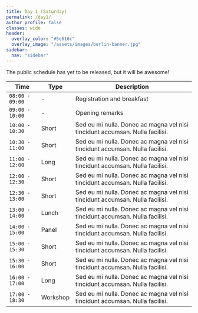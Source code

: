 ```yaml
---
title: Day 1 (Saturday)
permalink: /day1/
author_profile: false
classes: wide
header:
  overlay_color: "#5e616c"
  overlay_image: "/assets/images/berlin-banner.jpg"
sidebar:
  nav: "sidebar"
---
```


The public schedule has yet to be released, but it will be awesome!

| Time | Type | Description |
| --- | --- | --- |
| `08:00 - 09:00` | - | Registration and breakfast |
| `09:00 - 10:00` | - | Opening remarks |
| `10:00 - 10:30` | Short | Sed eu mi nulla. Donec ac magna vel nisi tincidunt accumsan. Nulla facilisi. |
| `10:30 - 11:00` | Short | Sed eu mi nulla. Donec ac magna vel nisi tincidunt accumsan. Nulla facilisi. |
| `11:00 - 12:00` | Long | Sed eu mi nulla. Donec ac magna vel nisi tincidunt accumsan. Nulla facilisi. |
| `12:00 - 12:30` | Short | Sed eu mi nulla. Donec ac magna vel nisi tincidunt accumsan. Nulla facilisi. |
| `12:30 - 13:00` | Short | Sed eu mi nulla. Donec ac magna vel nisi tincidunt accumsan. Nulla facilisi. |
| `13:00 - 14:00` | Lunch | Sed eu mi nulla. Donec ac magna vel nisi tincidunt accumsan. Nulla facilisi. |
| `14:00 - 15:00` | Panel | Sed eu mi nulla. Donec ac magna vel nisi tincidunt accumsan. Nulla facilisi. |
| `15:00 - 15:30` | Short | Sed eu mi nulla. Donec ac magna vel nisi tincidunt accumsan. Nulla facilisi. |
| `15:30 - 16:00` | Short | Sed eu mi nulla. Donec ac magna vel nisi tincidunt accumsan. Nulla facilisi. |
| `16:00 - 17:00` | Long | Sed eu mi nulla. Donec ac magna vel nisi tincidunt accumsan. Nulla facilisi. |
| `17:00 - 18:30` | Workshop | Sed eu mi nulla. Donec ac magna vel nisi tincidunt accumsan. Nulla facilisi. |
